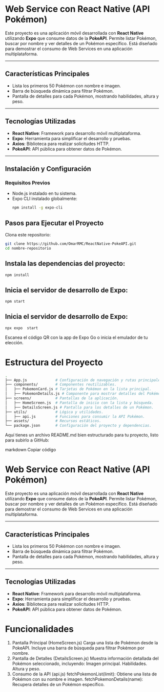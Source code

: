 # **Web Service con React Native (API Pokémon)**  

Este proyecto es una aplicación móvil desarrollada con **React Native** utilizando **Expo** que consume datos de la **PokeAPI**. Permite listar Pokémon, buscar por nombre y ver detalles de un Pokémon específico. Está diseñado para demostrar el consumo de Web Services en una aplicación multiplataforma.  

---

## **Características Principales**  
- Lista los primeros 50 Pokémon con nombre e imagen.  
- Barra de búsqueda dinámica para filtrar Pokémon.  
- Pantalla de detalles para cada Pokémon, mostrando habilidades, altura y peso.  

---

## **Tecnologías Utilizadas**  
- **React Native**: Framework para desarrollo móvil multiplataforma.  
- **Expo**: Herramienta para simplificar el desarrollo y pruebas.  
- **Axios**: Biblioteca para realizar solicitudes HTTP.  
- **PokeAPI**: API pública para obtener datos de Pokémon.  

---

## **Instalación y Configuración**  

### **Requisitos Previos**  
- Node.js instalado en tu sistema.  
- Expo CLI instalado globalmente:  
  ```bash
  npm install -g expo-cli
  ```

## Pasos para Ejecutar el Proyecto
Clona este repositorio:
``` bash
git clone https://github.com/OmarRMC/ReactNative-PokeAPI.git
cd nombre-repositorio
```

## Instala las dependencias del proyecto:
``` bash
npm install
```
## Inicia el servidor de desarrollo de Expo:
``` bash
npm start
```
## Inicia el servidor de desarrollo de Expo:
``` bash
npx expo  start
```
Escanea el código QR con la app de Expo Go o inicia el emulador de tu elección.

# Estructura del Proyecto
``` bash
.
├── App.js             # Configuración de navegación y rutas principales.
├── components/        # Componentes reutilizables.
│   ├── PokemonCard.js # Tarjetas de Pokémon en la lista principal.
│   ├── PokemonDetails.js # Componente para mostrar detalles del Pokémon.
├── screens/           # Pantallas de la aplicación.
│   ├── HomeScreen.js  # Pantalla de inicio con la lista y búsqueda.
│   ├── DetailsScreen.js # Pantalla para los detalles de un Pokémon.
├── utils/             # Lógica y utilidades.
│   ├── api.js         # Funciones para consumir la API Pokémon.
├── assets/            # Recursos estáticos.
└── package.json       # Configuración del proyecto y dependencias.

```

Aquí tienes un archivo README.md bien estructurado para tu proyecto, listo para subirlo a GitHub:

markdown
Copiar código
# **Web Service con React Native (API Pokémon)**  

Este proyecto es una aplicación móvil desarrollada con **React Native** utilizando **Expo** que consume datos de la **PokeAPI**. Permite listar Pokémon, buscar por nombre y ver detalles de un Pokémon específico. Está diseñado para demostrar el consumo de Web Services en una aplicación multiplataforma.  

---

## **Características Principales**  
- Lista los primeros 50 Pokémon con nombre e imagen.  
- Barra de búsqueda dinámica para filtrar Pokémon.  
- Pantalla de detalles para cada Pokémon, mostrando habilidades, altura y peso.  

---

## **Tecnologías Utilizadas**  
- **React Native**: Framework para desarrollo móvil multiplataforma.  
- **Expo**: Herramienta para simplificar el desarrollo y pruebas.  
- **Axios**: Biblioteca para realizar solicitudes HTTP.  
- **PokeAPI**: API pública para obtener datos de Pokémon.  


# Funcionalidades
1. Pantalla Principal (HomeScreen.js)
Carga una lista de Pokémon desde la PokeAPI.
Incluye una barra de búsqueda para filtrar Pokémon por nombre.
2. Pantalla de Detalles (DetailsScreen.js)
Muestra información detallada del Pokémon seleccionado, incluyendo:
Imagen principal.
Habilidades.
Altura y peso.
3. Consumo de la API (api.js)
fetchPokemonList(limit): Obtiene una lista de Pokémon con su nombre e imagen.
fetchPokemonDetails(name): Recupera detalles de un Pokémon específico.
